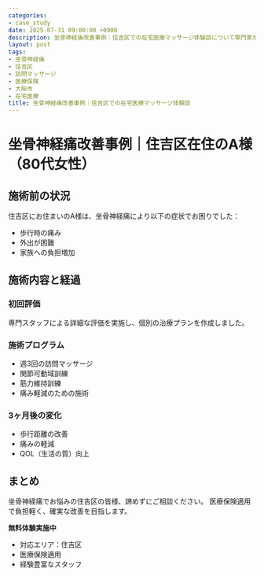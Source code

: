 ```yaml
---
categories:
- case_study
date: 2025-07-31 09:00:00 +0900
description: 坐骨神経痛改善事例｜住吉区での在宅医療マッサージ体験談について専門家が解説。坐骨神経痛でお困りの住吉区の方へ、医療保険適用の訪問マッサージで症状改善をサポートします。
layout: post
tags:
- 坐骨神経痛
- 住吉区
- 訪問マッサージ
- 医療保険
- 大阪市
- 在宅医療
title: 坐骨神経痛改善事例｜住吉区での在宅医療マッサージ体験談
---
```



# 坐骨神経痛改善事例｜住吉区在住のA様（80代女性）

## 施術前の状況
住吉区にお住まいのA様は、坐骨神経痛により以下の症状でお困りでした：

- 歩行時の痛み
- 外出が困難
- 家族への負担増加

## 施術内容と経過

### 初回評価
専門スタッフによる詳細な評価を実施し、個別の治療プランを作成しました。

### 施術プログラム
- 週3回の訪問マッサージ
- 関節可動域訓練
- 筋力維持訓練
- 痛み軽減のための施術

### 3ヶ月後の変化
- 歩行距離の改善
- 痛みの軽減
- QOL（生活の質）向上

## まとめ
坐骨神経痛でお悩みの住吉区の皆様、諦めずにご相談ください。
医療保険適用で負担軽く、確実な改善を目指します。

**無料体験実施中**
- 対応エリア：住吉区
- 医療保険適用
- 経験豊富なスタッフ
